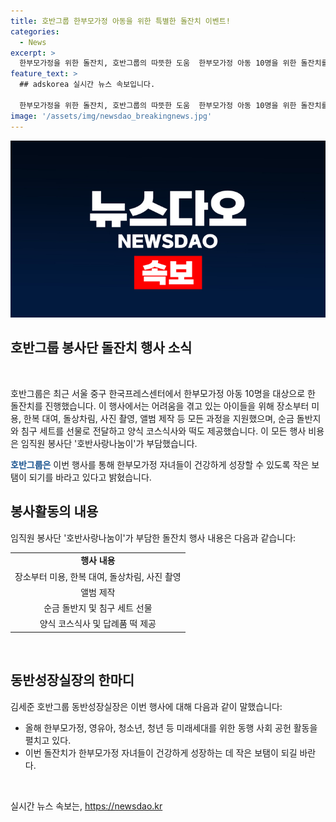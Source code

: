 ```yaml
---
title: 호반그룹 한부모가정 아동을 위한 특별한 돌잔치 이벤트!
categories:
  - News
excerpt: >
  한부모가정을 위한 돌잔치, 호반그룹의 따뜻한 도움  한부모가정 아동 10명을 위한 돌잔치를 지난 6일 개최한 호반그룹. 장소부터 미용, 한복 대여, 돌상차림, 사진 촬영, 앨범 제작까지 모든 과정을 지원하며 순금 돌반지와 침구 세트를 선물로 전달했다. 행사 비용은 임직원 봉사단이 부담했고, 동반성장실장은 한부모가정 자녀들이 건강하게 성장하는 데 작은 보탬이 되기를 바란다고 전했다. 함께한 가족들에게는 양식 코스 식사와 답례품 떡도 제공되었다.
feature_text: >
  ## adskorea 실시간 뉴스 속보입니다.

  한부모가정을 위한 돌잔치, 호반그룹의 따뜻한 도움  한부모가정 아동 10명을 위한 돌잔치를 지난 6일 개최한 호반그룹. 장소부터 미용, 한복 대여, 돌상차림, 사진 촬영, 앨범 제작까지 모든 과정을 지원하며 순금 돌반지와 침구 세트를 선물로 전달했다. 행사 비용은 임직원 봉사단이 부담했고, 동반성장실장은 한부모가정 자녀들이 건강하게 성장하는 데 작은 보탬이 되기를 바란다고 전했다. 함께한 가족들에게는 양식 코스 식사와 답례품 떡도 제공되었다.
image: '/assets/img/newsdao_breakingnews.jpg'
---
```


<p><img src="/assets/img/newsdao_breakingnews.jpg" alt="adskorea 속보" /></p>

<h2 data-ke-size="size26">호반그룹 봉사단 돌잔치 행사 소식</h2>

<p data-ke-size="size16">&nbsp;</p>

<p>호반그룹은 최근 서울 중구 한국프레스센터에서 한부모가정 아동 10명을 대상으로 한 돌잔치를 진행했습니다. 이 행사에서는 어려움을 겪고 있는 아이들을 위해 장소부터 미용, 한복 대여, 돌상차림, 사진 촬영, 앨범 제작 등 모든 과정을 지원했으며, 순금 돌반지와 침구 세트를 선물로 전달하고 양식 코스식사와 떡도 제공했습니다. 이 모든 행사 비용은 임직원 봉사단 '호반사랑나눔이'가 부담했습니다.</p>

<p><b><span style="color: #1a5490;">호반그룹은</span></b> 이번 행사를 통해 한부모가정 자녀들이 건강하게 성장할 수 있도록 작은 보탬이 되기를 바라고 있다고 밝혔습니다.</p>

<h2 data-ke-size="size26">봉사활동의 내용</h2>

<p data-ke-size="size16">임직원 봉사단 '호반사랑나눔이'가 부담한 돌잔치 행사 내용은 다음과 같습니다:</p>

<table>
<tbody>
<tr>
<td style="text-align: center; height: 17px;"><b>행사 내용</b></td>
</tr>
<tr>
<td style="text-align: center; height: 17px;">장소부터 미용, 한복 대여, 돌상차림, 사진 촬영</td>
</tr>
<tr>
<td style="text-align: center; height: 17px;">앨범 제작</td>
</tr>
<tr>
<td style="text-align: center; height: 17px;">순금 돌반지 및 침구 세트 선물</td>
</tr>
<tr>
<td style="text-align: center; height: 17px;">양식 코스식사 및 답례품 떡 제공</td>
</tr>
</tbody>
</table>

<p data-ke-size="size16">&nbsp;</p>

<h2 data-ke-size="size26">동반성장실장의 한마디</h2>

<p data-ke-size="size16">김세준 호반그룹 동반성장실장은 이번 행사에 대해 다음과 같이 말했습니다:</p>

<ul>
<li>올해 한부모가정, 영유아, 청소년, 청년 등 미래세대를 위한 동행 사회 공헌 활동을 펼치고 있다.</li>
<li>이번 돌잔치가 한부모가정 자녀들이 건강하게 성장하는 데 작은 보탬이 되길 바란다.</li>
</ul>

<p data-ke-size="size16">&nbsp;</p>
실시간 뉴스 속보는, <a href="https://newsdao.kr" rel="dofollow">https://newsdao.kr</a>


